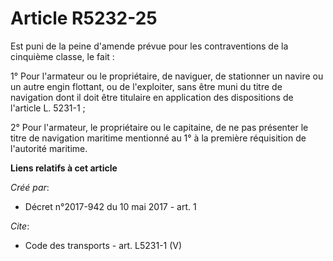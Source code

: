 # Article R5232-25

Est puni de la peine d'amende prévue pour les contraventions de la cinquième classe, le fait : 

1° Pour l'armateur ou le propriétaire, de naviguer, de stationner un navire ou un autre engin flottant, ou de l'exploiter,
sans être muni du titre de navigation dont il doit être titulaire en application des dispositions de l'article L. 5231-1 ; 

2° Pour l'armateur, le propriétaire ou le capitaine, de ne pas présenter le titre de navigation maritime mentionné au 1° à la
première réquisition de l'autorité maritime.

**Liens relatifs à cet article**

_Créé par_:

  - Décret n°2017-942 du 10 mai 2017 - art. 1

_Cite_:

  - Code des transports - art. L5231-1 (V)
